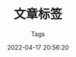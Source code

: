---
title: 文章标签
aside: false
translate_title: tags
subtitle: Tags
date: 2022-04-17 20:56:20
permalink: /tags/
description: IOGL文章标签页
type: tags
comments: false
---